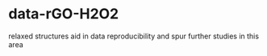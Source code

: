 # data-rGO-H2O2
relaxed structures aid in data reproducibility and spur further studies in this area
